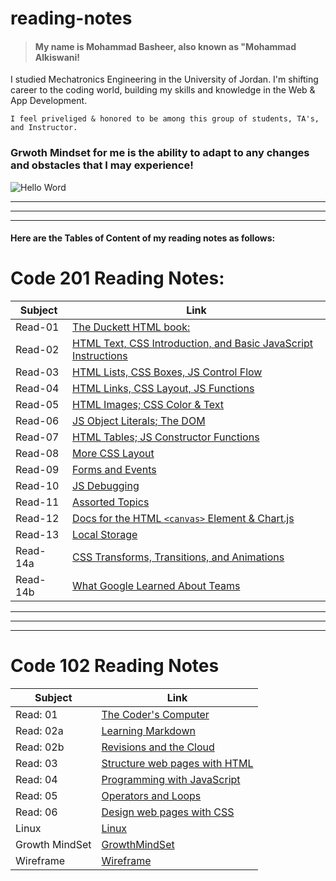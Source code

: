 # reading-notes

>#### My name is Mohammad Basheer, also known as "Mohammad Alkiswani!
 I studied Mechatronics Engineering in the University of Jordan. I'm shifting career to the coding world, building my skills and knowledge in the Web & App Development.
    
    I feel priveliged & honored to be among this group of students, TA's, and Instructor.

### Grwoth Mindset for me is the ability to adapt to any changes and obstacles that I may experience!

![Hello Word](https://lauruscollege.edu/wp-content/uploads/2020/03/LaurusCollegGrowthMindsetFeatureImagev01-1024x614.jpg)

_________________________________________________
_________________________________________________
_________________________________________________

#### Here are the Tables of Content of my reading notes as follows:
# Code 201 Reading Notes:


| Subject    |  Link|
| ---------  | ------ | 
| Read-01 | [The Duckett HTML book:](https://basheer-mt.github.io/reading-notes/Read-01) |
| Read-02 | [HTML Text, CSS Introduction, and Basic JavaScript Instructions](https://basheer-mt.github.io/reading-notes/Read-02)| 
| Read-03 | [HTML Lists, CSS Boxes, JS Control Flow](https://basheer-mt.github.io/reading-notes/Read-03)|
| Read-04 | [HTML Links, CSS Layout, JS Functions](https://basheer-mt.github.io/reading-notes/Read-04) |
| Read-05 | [HTML Images; CSS Color & Text](https://basheer-mt.github.io/reading-notes/Read-05) |
| Read-06 | [JS Object Literals; The DOM](https://basheer-mt.github.io/reading-notes/Read-06)|
| Read-07 | [HTML Tables; JS Constructor Functions](https://basheer-mt.github.io/reading-notes/Read-07) |
| Read-08 | [More CSS Layout](https://basheer-mt.github.io/reading-notes/Read-08)|
| Read-09 | [Forms and Events](https://basheer-mt.github.io/reading-notes/Read-09)|
| Read-10 | [JS Debugging](https://basheer-mt.github.io/Read-10)|
| Read-11 | [Assorted Topics](https://basheer-mt.github.io/Read-11) |
| Read-12 | [Docs for the HTML `<canvas>` Element & Chart.js](https://basheer-mt.github.io/Read-12) |
| Read-13 | [Local Storage](https://basheer-mt.github.io/Read-13) |
| Read-14a | [CSS Transforms, Transitions, and Animations](https://basheer-mt.github.io/Read-14a) |
| Read-14b | [What Google Learned About Teams](https://basheer-mt.github.io/Read-14b) |





_________________________________________________
_________________________________________________
_________________________________________________

# Code 102 Reading Notes

| Subject    |  Link|
| ---------  | ------ | 
| Read: 01 | [The Coder's Computer](https://basheer-mt.github.io/reading-notes/Read01) |
| Read: 02a | [Learning Markdown](https://basheer-mt.github.io/reading-notes/Read02a)| 
| Read: 02b | [Revisions and the Cloud](https://basheer-mt.github.io/reading-notes/Read02b)|
| Read: 03 | [Structure web pages with HTML](https://basheer-mt.github.io/reading-notes/Read03) |
| Read: 04 | [Programming with JavaScript](https://basheer-mt.github.io/reading-notes/Read04) |
| Read: 05 | [Operators and Loops](https://basheer-mt.github.io/reading-notes/Read05)|
| Read: 06 | [Design web pages with CSS](https://basheer-mt.github.io/reading-notes/Read06) |
| Linux | [Linux](https://basheer-mt.github.io/reading-notes/linux)|
| Growth MindSet | [GrowthMindSet](https://basheer-mt.github.io/reading-notes/GrowthMind)|
| Wireframe | [Wireframe](https://basheer-mt.github.io/wireframe/)|
